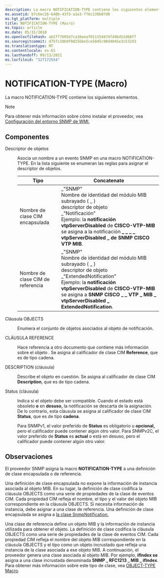 ```yaml
---
description: La macro NOTIFICATION-TYPE contiene los siguientes elementos.
ms.assetid: b7c6ec2b-640b-4373-a1e3-ff6c130b07d0
ms.tgt_platform: multiple
title: NOTIFICATION-TYPE (Macro)
ms.topic: article
ms.date: 05/31/2018
ms.openlocfilehash: ab2ff7695d7ca36eeaf01115d47df496d52d68ff
ms.sourcegitcommit: d75fc10b9f0825bbe5ce5045c90d4045e3c53243
ms.translationtype: MT
ms.contentlocale: es-ES
ms.lasthandoff: 09/13/2021
ms.locfileid: "127172554"
---
```

# <a name="notification-type-macro"></a>NOTIFICATION-TYPE (Macro)

La macro NOTIFICATION-TYPE contiene los siguientes elementos.

> [!Note]  
> Para obtener más información sobre cómo instalar el proveedor, vea [Configuración del entorno SNMP de WMI.](setting-up-the-wmi-snmp-environment.md)

 

## <a name="components"></a>Componentes

<dl> <dt>

<span id="Object_descriptor"></span><span id="object_descriptor"></span><span id="OBJECT_DESCRIPTOR"></span>Descriptor de objetos
</dt> <dd>

Asocia un nombre a un evento SNMP en una macro NOTIFICATION-TYPE. En la lista siguiente se enumeran las reglas para asignar el descriptor de objetos.



| Tipo                        | Concatenate                                                                                                                                                                                                                                                                                                           |
|-----------------------------|-----------------------------------------------------------------------------------------------------------------------------------------------------------------------------------------------------------------------------------------------------------------------------------------------------------------------|
| Nombre de clase CIM encapsulada | \_"SNMP"<br/> Nombre de identidad del módulo MIB<br/> subrayado ( \_ )<br/> descriptor de objeto<br/> \_"Notificación"<br/> Ejemplo: la **notificación vtpServerDisabled** de **CISCO-VTP-MIB** se asigna a la notificación **\_ \_ \_ \_ vtpServerDisabled \_ de SNMP CISCO VTP MIB**.<br/>                 |
| Nombre de clase CIM de referencia     | \_"SNMP"<br/> Nombre de identidad del módulo MIB<br/> subrayado ( \_ )<br/> descriptor de objeto<br/> \_"ExtendedNotification"<br/> Ejemplo: la **notificación vtpServerDisabled** de **CISCO-VTP-MIB** se asigna a **SNMP CISCO \_ \_ VTP \_ MIB \_ vtpServerDisabled \_ ExtendedNotification**.<br/> |



 

</dd> <dt>

<span id="OBJECTS_clause"></span><span id="objects_clause"></span><span id="OBJECTS_CLAUSE"></span>Cláusula OBJECTS
</dt> <dd>

Enumera el conjunto de objetos asociados al objeto de notificación.

</dd> <dt>

<span id="REFERENCE_clause"></span><span id="reference_clause"></span><span id="REFERENCE_CLAUSE"></span>CLÁUSULA REFERENCE
</dt> <dd>

Hace referencia a otro documento que contiene más información sobre el objeto . Se asigna al calificador de clase CIM **Reference**, que es de tipo cadena.

</dd> <dt>

<span id="DESCRIPTION_clause"></span><span id="description_clause"></span><span id="DESCRIPTION_CLAUSE"></span>DESCRIPTION (cláusula)
</dt> <dd>

Describe el objeto en cuestión. Se asigna al calificador de clase CIM **Description**, que es de tipo cadena.

</dd> <dt>

<span id="STATUS_clause"></span><span id="status_clause"></span><span id="STATUS_CLAUSE"></span>Status (cláusula)
</dt> <dd>

Indica si el objeto debe ser compatible. Cuando el estado está obsoleto **o** en **desuso,** la notificación se descarta de la asignación. De lo contrario, esta cláusula se asigna al calificador de clase CIM **Status**, que es de tipo **cadena**.

Para SNMPv1, el valor preferido  de **Status** es obligatorio u **opcional,** pero el calificador puede contener algún otro valor. Para SNMPv2C, el valor preferido de **Status** es **actual** o está en desuso, pero el calificador puede contener algún otro valor. 

</dd> </dl>

## <a name="remarks"></a>Observaciones

El proveedor SNMP asigna la macro **NOTIFICATION-TYPE** a una definición de clase encapsulada o de referencia.

Una definición de clase encapsulada no expone la información de instancia asociada al objeto MIB. En su lugar, la definición de clase codifica la cláusula OBJECTS como una serie de propiedades de la clase de eventos CIM. Cada propiedad CIM refleja el nombre, el tipo y el valor del objeto MIB correspondiente en la cláusula OBJECTS. Si necesita información de instancia, debe asignar a una clase de referencia. Una definición de clase encapsulada se asigna a [la clase SnmpNotification.](snmpnotification.md)

Una clase de referencia define un objeto MIB y la información de instancia utilizada para obtener el objeto. La definición de clase codifica la cláusula OBJECTS como una serie de propiedades de la clase de eventos CIM. Cada propiedad CIM refleja el nombre del objeto MIB correspondiente en la cláusula OBJECTS y el tipo como un objeto incrustado que refleja una instancia de la clase asociada a ese objeto MIB. A continuación, el proveedor genera una clase asociada al objeto MIB. Por ejemplo, **ifIndex se** asigna a una clase incrustada denominada **SNMP \_ RFC1213 \_ MIB \_ ifIndex**. Para obtener más información sobre este tipo de clase, vea [OBJECT-TYPE Macro](object-type-macro.md).

 

 




